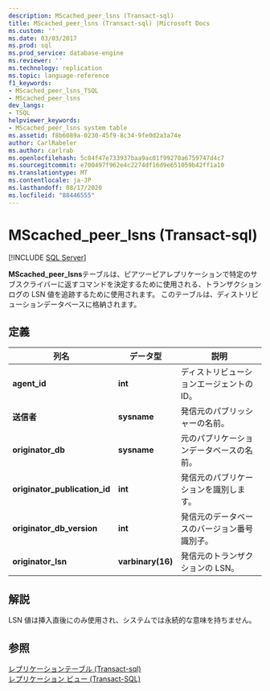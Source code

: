 ```yaml
---
description: MScached_peer_lsns (Transact-sql)
title: MScached_peer_lsns (Transact-sql) |Microsoft Docs
ms.custom: ''
ms.date: 03/03/2017
ms.prod: sql
ms.prod_service: database-engine
ms.reviewer: ''
ms.technology: replication
ms.topic: language-reference
f1_keywords:
- MScached_peer_lsns_TSQL
- MScached_peer_lsns
dev_langs:
- TSQL
helpviewer_keywords:
- MScached_peer_lsns system table
ms.assetid: f8b6089a-0230-45f9-8c34-9fe0d2a3a74e
author: CarlRabeler
ms.author: carlrab
ms.openlocfilehash: 5c84f47e733937baa9ac01f99270a6759747d4c7
ms.sourcegitcommit: e700497f962e4c2274df16d9e651059b42ff1a10
ms.translationtype: MT
ms.contentlocale: ja-JP
ms.lasthandoff: 08/17/2020
ms.locfileid: "88446555"
---
```

# <a name="mscached_peer_lsns-transact-sql"></a>MScached_peer_lsns (Transact-sql)
[!INCLUDE [SQL Server](../../includes/applies-to-version/sqlserver.md)]

  **MScached_peer_lsns**テーブルは、ピアツーピアレプリケーションで特定のサブスクライバーに返すコマンドを決定するために使用される、トランザクションログの LSN 値を追跡するために使用されます。 このテーブルは、ディストリビューションデータベースに格納されます。  
  
## <a name="definition"></a>定義  
  
|列名|データ型|説明|  
|-----------------|---------------|-----------------|  
|**agent_id**|**int**|ディストリビューションエージェントの ID。|  
|**送信者**|**sysname**|発信元のパブリッシャーの名前。|  
|**originator_db**|**sysname**|元のパブリケーションデータベースの名前。|  
|**originator_publication_id**|**int**|発信元のパブリケーションを識別します。|  
|**originator_db_version**|**int**|発信元のデータベースのバージョン番号識別子。|  
|**originator_lsn**|**varbinary(16)**|発信元のトランザクションの LSN。|  
  
## <a name="remarks"></a>解説  
 LSN 値は挿入直後にのみ使用され、システムでは永続的な意味を持ちません。  
  
## <a name="see-also"></a>参照  
 [レプリケーションテーブル &#40;Transact-sql&#41;](../../relational-databases/system-tables/replication-tables-transact-sql.md)   
 [レプリケーション ビュー &#40;Transact-SQL&#41;](../../relational-databases/system-views/replication-views-transact-sql.md)  
  
  
